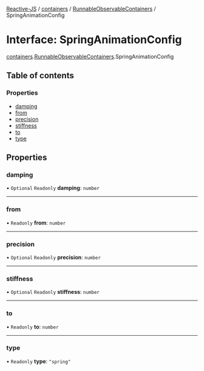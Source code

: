 [Reactive-JS](../README.md) / [containers](../modules/containers.md) / [RunnableObservableContainers](../modules/containers.RunnableObservableContainers.md) / SpringAnimationConfig

# Interface: SpringAnimationConfig

[containers](../modules/containers.md).[RunnableObservableContainers](../modules/containers.RunnableObservableContainers.md).SpringAnimationConfig

## Table of contents

### Properties

- [damping](containers.RunnableObservableContainers.SpringAnimationConfig.md#damping)
- [from](containers.RunnableObservableContainers.SpringAnimationConfig.md#from)
- [precision](containers.RunnableObservableContainers.SpringAnimationConfig.md#precision)
- [stiffness](containers.RunnableObservableContainers.SpringAnimationConfig.md#stiffness)
- [to](containers.RunnableObservableContainers.SpringAnimationConfig.md#to)
- [type](containers.RunnableObservableContainers.SpringAnimationConfig.md#type)

## Properties

### damping

• `Optional` `Readonly` **damping**: `number`

___

### from

• `Readonly` **from**: `number`

___

### precision

• `Optional` `Readonly` **precision**: `number`

___

### stiffness

• `Optional` `Readonly` **stiffness**: `number`

___

### to

• `Readonly` **to**: `number`

___

### type

• `Readonly` **type**: ``"spring"``
